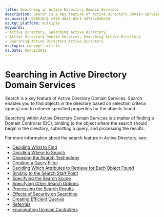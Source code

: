 ```yaml
---
title: Searching in Active Directory Domain Services
description: Search is a key feature of Active Directory Domain Services. Search enables you to find objects in the directory based on selection criteria (query) and to retrieve specified properties for the objects found.
ms.assetid: 049518d1-c994-4da2-83c1-d37acc94bb39
ms.tgt_platform: multiple
keywords:
- Active Directory, Searching Active Directory
- Active Directory Domain Services, Searching Active Directory
- Searching Active Directory Active Directory
ms.topic: concept-article
ms.date: 05/31/2018
---
```


# Searching in Active Directory Domain Services

Search is a key feature of Active Directory Domain Services. Search enables you to find objects in the directory based on selection criteria (query) and to retrieve specified properties for the objects found.

Searching within Active Directory Domain Services is a matter of finding a Domain Controller (DC), binding to the object where the search should begin in the directory, submitting a query, and processing the results.

For more information about the search feature in Active Directory, see:

-   [Deciding What to Find](deciding-what-to-find.md)
-   [Deciding Where to Search](where-to-search.md)
-   [Choosing the Search Technology](choosing-the-search-technology.md)
-   [Creating a Query Filter](creating-a-query-filter.md)
-   [Deciding Which Attributes to Retrieve for Each Object Found](listing-properties-to-retrieve-for-each-object-found.md)
-   [Binding to the Search Start Point](binding-to-a-search-start-point.md)
-   [Specifying the Search Scope](search-scope.md)
-   [Specifying Other Search Options](specifying-other-search-options.md)
-   [Processing the Search Results](processing-query-results.md)
-   [Effects of Security on Searching](effects-of-security-on-queries.md)
-   [Creating Efficient Queries](creating-efficient-queries.md)
-   [Referrals](referrals.md)
-   [Enumerating Domain Controllers](enumerating-domain-controllers.md)

 

 




